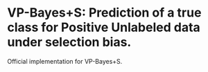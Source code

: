 # VP-Bayes+S: Prediction of a true class for Positive Unlabeled data under selection bias.

Official implementation for VP-Bayes+S.
